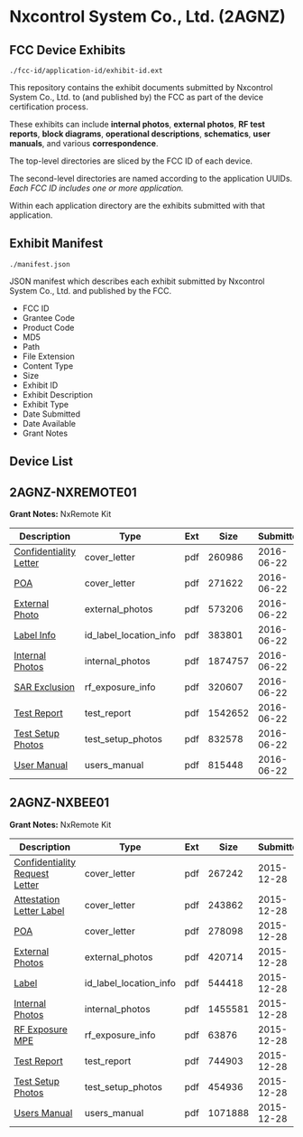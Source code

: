 # Nxcontrol System Co., Ltd. (2AGNZ)
## FCC Device Exhibits

```
./fcc-id/application-id/exhibit-id.ext
```

This repository contains the exhibit documents submitted by Nxcontrol System Co., Ltd. to (and published by) the FCC as part of the device certification process.

These exhibits can include **internal photos**, **external photos**, **RF test reports**, **block diagrams**, **operational descriptions**, **schematics**, **user manuals**, and various **correspondence**.

The top-level directories are sliced by the FCC ID of each device.

The second-level directories are named according to the application UUIDs. *Each FCC ID includes one or more application.*

Within each application directory are the exhibits submitted with that application. 

## Exhibit Manifest

```
./manifest.json
```

JSON manifest which describes each exhibit submitted by Nxcontrol System Co., Ltd. and published by the FCC.

- FCC ID
- Grantee Code
- Product Code
- MD5
- Path
- File Extension
- Content Type
- Size
- Exhibit ID
- Exhibit Description
- Exhibit Type
- Date Submitted
- Date Available
- Grant Notes

## Device List
## 2AGNZ-NXREMOTE01
**Grant Notes:** NxRemote Kit

| Description | Type | Ext | Size | Submitted | Available |
| ----------- | ---- | --- | ---- | --------- | --------- |
| [Confidentiality Letter](2AGNZ-NXREMOTE01/38dac922607148c465588094b3737843/3037075.pdf) | cover_letter | pdf | 260986 | 2016-06-22 | 2016-06-23 |
| [POA](2AGNZ-NXREMOTE01/38dac922607148c465588094b3737843/3037079.pdf) | cover_letter | pdf | 271622 | 2016-06-22 | 2016-06-23 |
| [External Photo](2AGNZ-NXREMOTE01/38dac922607148c465588094b3737843/3037076.pdf) | external_photos | pdf | 573206 | 2016-06-22 | 2016-06-23 |
| [Label Info](2AGNZ-NXREMOTE01/38dac922607148c465588094b3737843/3037078.pdf) | id_label_location_info | pdf | 383801 | 2016-06-22 | 2016-06-23 |
| [Internal Photos](2AGNZ-NXREMOTE01/38dac922607148c465588094b3737843/3037077.pdf) | internal_photos | pdf | 1874757 | 2016-06-22 | 2016-06-23 |
| [SAR Exclusion](2AGNZ-NXREMOTE01/38dac922607148c465588094b3737843/3037080.pdf) | rf_exposure_info | pdf | 320607 | 2016-06-22 | 2016-06-23 |
| [Test Report](2AGNZ-NXREMOTE01/38dac922607148c465588094b3737843/3037081.pdf) | test_report | pdf | 1542652 | 2016-06-22 | 2016-06-23 |
| [Test Setup Photos](2AGNZ-NXREMOTE01/38dac922607148c465588094b3737843/3037082.pdf) | test_setup_photos | pdf | 832578 | 2016-06-22 | 2016-06-23 |
| [User Manual](2AGNZ-NXREMOTE01/38dac922607148c465588094b3737843/3037083.pdf) | users_manual | pdf | 815448 | 2016-06-22 | 2016-06-23 |
## 2AGNZ-NXBEE01
**Grant Notes:** NxRemote Kit

| Description | Type | Ext | Size | Submitted | Available |
| ----------- | ---- | --- | ---- | --------- | --------- |
| [Confidentiality Request Letter](2AGNZ-NXBEE01/32dcfd238f57a0e5db5decdb89da9033/2858155.pdf) | cover_letter | pdf | 267242 | 2015-12-28 | 2015-12-29 |
| [Attestation Letter Label](2AGNZ-NXBEE01/32dcfd238f57a0e5db5decdb89da9033/2858160.pdf) | cover_letter | pdf | 243862 | 2015-12-28 | 2015-12-29 |
| [POA](2AGNZ-NXBEE01/32dcfd238f57a0e5db5decdb89da9033/2858162.pdf) | cover_letter | pdf | 278098 | 2015-12-28 | 2015-12-29 |
| [External Photos](2AGNZ-NXBEE01/32dcfd238f57a0e5db5decdb89da9033/2858156.pdf) | external_photos | pdf | 420714 | 2015-12-28 | 2015-12-29 |
| [Label](2AGNZ-NXBEE01/32dcfd238f57a0e5db5decdb89da9033/2858159.pdf) | id_label_location_info | pdf | 544418 | 2015-12-28 | 2015-12-29 |
| [Internal Photos](2AGNZ-NXBEE01/32dcfd238f57a0e5db5decdb89da9033/2858157.pdf) | internal_photos | pdf | 1455581 | 2015-12-28 | 2015-12-29 |
| [RF Exposure MPE](2AGNZ-NXBEE01/32dcfd238f57a0e5db5decdb89da9033/2858161.pdf) | rf_exposure_info | pdf | 63876 | 2015-12-28 | 2015-12-29 |
| [Test Report](2AGNZ-NXBEE01/32dcfd238f57a0e5db5decdb89da9033/2858163.pdf) | test_report | pdf | 744903 | 2015-12-28 | 2015-12-29 |
| [Test Setup Photos](2AGNZ-NXBEE01/32dcfd238f57a0e5db5decdb89da9033/2858164.pdf) | test_setup_photos | pdf | 454936 | 2015-12-28 | 2015-12-29 |
| [Users Manual](2AGNZ-NXBEE01/32dcfd238f57a0e5db5decdb89da9033/2858165.pdf) | users_manual | pdf | 1071888 | 2015-12-28 | 2015-12-29 |
